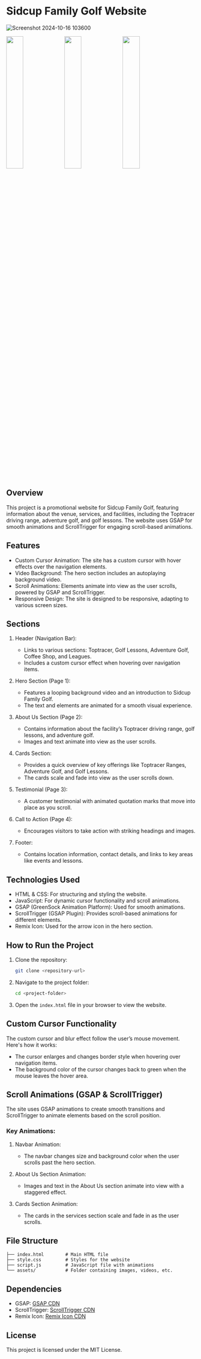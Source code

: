 # Sidcup Family Golf Website

![Screenshot 2024-10-16 103600](https://github.com/user-attachments/assets/44cacf8d-539f-44a9-a745-f6d95de56a27)

<img src="https://github.com/user-attachments/assets/0d3a63d1-8478-44d4-bab1-cae79c4b4acd" width="30%"> <img src="https://github.com/user-attachments/assets/df13940e-f716-4950-b562-8b084c0f6529" width="30%"> <img src="https://github.com/user-attachments/assets/7aa7819b-7dd1-4243-982b-3618c2018c6c" width="30%">

## Overview
This project is a promotional website for Sidcup Family Golf, featuring information about the venue, services, and facilities, including the Toptracer driving range, adventure golf, and golf lessons. The website uses GSAP for smooth animations and ScrollTrigger for engaging scroll-based animations.

## Features
- Custom Cursor Animation: The site has a custom cursor with hover effects over the navigation elements.
- Video Background: The hero section includes an autoplaying background video.
- Scroll Animations: Elements animate into view as the user scrolls, powered by GSAP and ScrollTrigger.
- Responsive Design: The site is designed to be responsive, adapting to various screen sizes.

## Sections
1. Header (Navigation Bar):
   - Links to various sections: Toptracer, Golf Lessons, Adventure Golf, Coffee Shop, and Leagues.
   - Includes a custom cursor effect when hovering over navigation items.

2. Hero Section (Page 1):
   - Features a looping background video and an introduction to Sidcup Family Golf.
   - The text and elements are animated for a smooth visual experience.

3. About Us Section (Page 2):
   - Contains information about the facility’s Toptracer driving range, golf lessons, and adventure golf.
   - Images and text animate into view as the user scrolls.

4. Cards Section:
   - Provides a quick overview of key offerings like Toptracer Ranges, Adventure Golf, and Golf Lessons.
   - The cards scale and fade into view as the user scrolls down.

5. Testimonial (Page 3):
   - A customer testimonial with animated quotation marks that move into place as you scroll.

6. Call to Action (Page 4):
   - Encourages visitors to take action with striking headings and images.

7. Footer:
   - Contains location information, contact details, and links to key areas like events and lessons.

## Technologies Used
- HTML & CSS: For structuring and styling the website.
- JavaScript: For dynamic cursor functionality and scroll animations.
- GSAP (GreenSock Animation Platform): Used for smooth animations.
- ScrollTrigger (GSAP Plugin): Provides scroll-based animations for different elements.
- Remix Icon: Used for the arrow icon in the hero section.

## How to Run the Project

1. Clone the repository:
   ```bash
   git clone <repository-url>
   ```

2. Navigate to the project folder:
   ```bash
   cd <project-folder>
   ```

3. Open the `index.html` file in your browser to view the website.

## Custom Cursor Functionality

The custom cursor and blur effect follow the user’s mouse movement. Here's how it works:

- The cursor enlarges and changes border style when hovering over navigation items.
- The background color of the cursor changes back to green when the mouse leaves the hover area.

## Scroll Animations (GSAP & ScrollTrigger)

The site uses GSAP animations to create smooth transitions and ScrollTrigger to animate elements based on the scroll position.

### Key Animations:
1. Navbar Animation:
   - The navbar changes size and background color when the user scrolls past the hero section.

2. About Us Section Animation:
   - Images and text in the About Us section animate into view with a staggered effect.
   

3. Cards Section Animation:
   - The cards in the services section scale and fade in as the user scrolls.
  

## File Structure
```plaintext
├── index.html        # Main HTML file
├── style.css         # Styles for the website
├── script.js         # JavaScript file with animations
└── assets/           # Folder containing images, videos, etc.
```

## Dependencies
- GSAP: [GSAP CDN](https://cdnjs.cloudflare.com/ajax/libs/gsap/3.12.5/gsap.min.js)
- ScrollTrigger: [ScrollTrigger CDN](https://cdnjs.cloudflare.com/ajax/libs/gsap/3.12.5/ScrollTrigger.min.js)
- Remix Icon: [Remix Icon CDN](https://cdn.jsdelivr.net/npm/remixicon@4.3.0/fonts/remixicon.css)

## License
This project is licensed under the MIT License.

